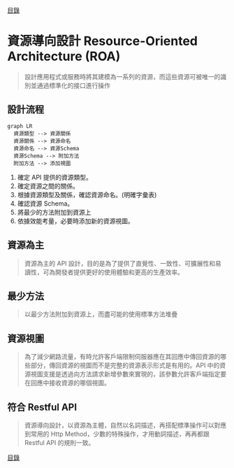 [目錄](README.md "目錄")

# 資源導向設計 Resource-Oriented Architecture (ROA)

> 設計應用程式或服務時將其建模為一系列的資源，而這些資源可被唯一的識別並通過標準化的接口進行操作

## 設計流程

```mermaid
graph LR
  資源類型 --> 資源關係
  資源關係 --> 資源命名
  資源命名 --> 資源Schema
  資源Schema --> 附加方法
  附加方法 --> 添加視圖
```

1. 確定 API 提供的資源類型。
2. 確定資源之間的關係。
3. 根據資源類型及關係，確認資源命名。(明確字彙表)
4. 確認資源 Schema。
5. 將最少的方法附加到資源上
6. 依據效能考量，必要時添加新的資源視圖。

## 資源為主

> 資源為主的 API 設計，目的是為了提供了直覺性、一致性、可擴展性和易讀性，可為開發者提供更好的使用體驗和更高的生產效率。

## 最少方法

> 以最少方法附加到資源上，而盡可能的使用標準方法堆疊

## 資源視圖

> 為了減少網路流量，有時允許客戶端限制伺服器應在其回應中傳回資源的哪些部分，傳回資源的視圖而不是完整的資源表示形式是有用的。API 中的資源視圖支援是透過向方法請求新增參數來實現的，該參數允許客戶端指定要在回應中接收資源的哪個視圖。

## 符合 Restful API

> 資源導向設計，以資源為主體，自然以名詞描述，再搭配標準操作可以對應到常用的 Http Method，少數的特殊操作，才用動詞描述，再再都跟 Restful API 的規則一致。

[目錄](README.md "目錄")
